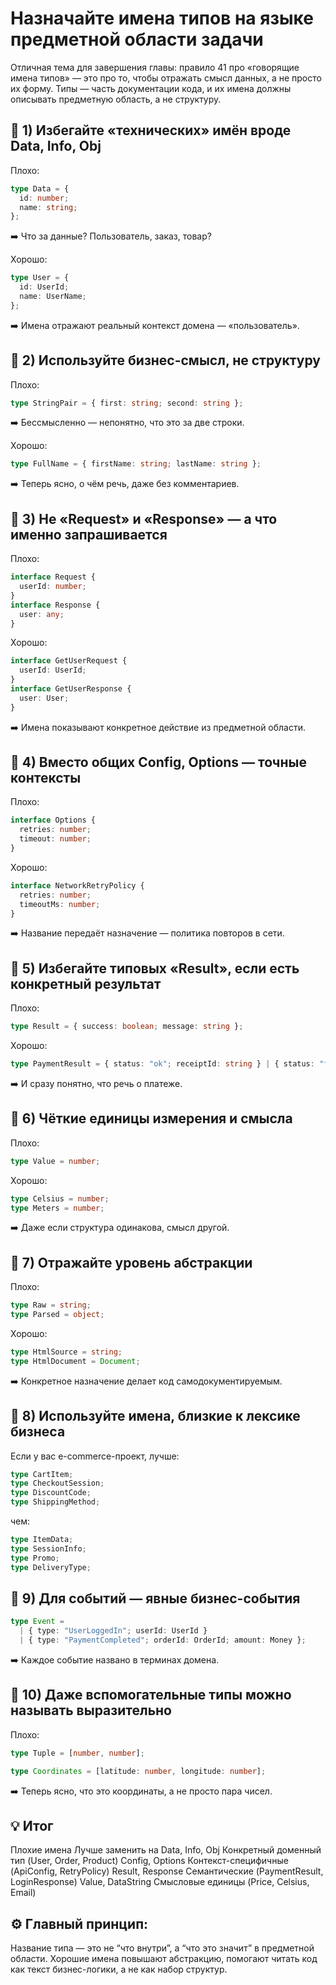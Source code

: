 # Назначайте имена типов на языке предметной области задачи

Отличная тема для завершения главы: правило 41 про «говорящие имена типов» — это про то, чтобы отражать смысл данных, а не просто их форму. Типы — часть документации кода, и их имена должны описывать предметную область, а не структуру.

## 🔹 1) Избегайте «технических» имён вроде Data, Info, Obj

Плохо:

```ts
type Data = {
  id: number;
  name: string;
};
```

➡️ Что за данные? Пользователь, заказ, товар?

Хорошо:

```ts
type User = {
  id: UserId;
  name: UserName;
};
```

➡️ Имена отражают реальный контекст домена — «пользователь».

## 🔹 2) Используйте бизнес-смысл, не структуру

Плохо:

```ts
type StringPair = { first: string; second: string };
```

➡️ Бессмысленно — непонятно, что это за две строки.

Хорошо:

```ts
type FullName = { firstName: string; lastName: string };
```

➡️ Теперь ясно, о чём речь, даже без комментариев.

## 🔹 3) Не «Request» и «Response» — а что именно запрашивается

Плохо:

```ts
interface Request {
  userId: number;
}
interface Response {
  user: any;
}
```

Хорошо:

```ts
interface GetUserRequest {
  userId: UserId;
}
interface GetUserResponse {
  user: User;
}
```

➡️ Имена показывают конкретное действие из предметной области.

## 🔹 4) Вместо общих Config, Options — точные контексты

Плохо:

```ts
interface Options {
  retries: number;
  timeout: number;
}
```

Хорошо:

```ts
interface NetworkRetryPolicy {
  retries: number;
  timeoutMs: number;
}
```

➡️ Название передаёт назначение — политика повторов в сети.

## 🔹 5) Избегайте типовых «Result», если есть конкретный результат

Плохо:

```ts
type Result = { success: boolean; message: string };
```

Хорошо:

```ts
type PaymentResult = { status: "ok"; receiptId: string } | { status: "failed"; reason: string };
```

➡️ И сразу понятно, что речь о платеже.

## 🔹 6) Чёткие единицы измерения и смысла

Плохо:

```ts
type Value = number;
```

Хорошо:

```ts
type Celsius = number;
type Meters = number;
```

➡️ Даже если структура одинакова, смысл другой.

## 🔹 7) Отражайте уровень абстракции

Плохо:

```ts
type Raw = string;
type Parsed = object;
```

Хорошо:

```ts
type HtmlSource = string;
type HtmlDocument = Document;
```

➡️ Конкретное назначение делает код самодокументируемым.

## 🔹 8) Используйте имена, близкие к лексике бизнеса

Если у вас e-commerce-проект, лучше:

```ts
type CartItem;
type CheckoutSession;
type DiscountCode;
type ShippingMethod;
```

чем:

```ts
type ItemData;
type SessionInfo;
type Promo;
type DeliveryType;
```

## 🔹 9) Для событий — явные бизнес-события

```ts
type Event =
  | { type: "UserLoggedIn"; userId: UserId }
  | { type: "PaymentCompleted"; orderId: OrderId; amount: Money };
```

➡️ Каждое событие названо в терминах домена.

## 🔹 10) Даже вспомогательные типы можно называть выразительно

Плохо:

```ts
type Tuple = [number, number];
```

```ts
type Coordinates = [latitude: number, longitude: number];
```

➡️ Теперь ясно, что это координаты, а не просто пара чисел.

## 💡 Итог

Плохие имена Лучше заменить на
Data, Info, Obj Конкретный доменный тип (User, Order, Product)
Config, Options Контекст-специфичные (ApiConfig, RetryPolicy)
Result, Response Семантические (PaymentResult, LoginResponse)
Value, DataString Смысловые единицы (Price, Celsius, Email)

## ⚙️ Главный принцип:

Название типа — это не “что внутри”, а “что это значит” в предметной области.
Хорошие имена повышают абстракцию, помогают читать код как текст бизнес-логики, а не как набор структур.

